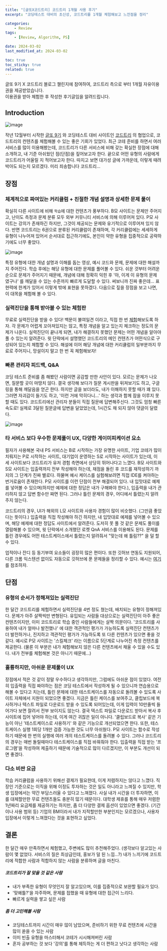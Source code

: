 ```yaml
---
title: "[글또X코드트리] 코드트리 1개월 사용 후기"
excerpt: "코딩테스트 대비의 초신성, 코드트리를 1개월 체험해보고 느낀점을 정리"

categories:
    - Review
tags:
    - [Review, Algorithm, PS]

date: 2024-03-02
last_modified_at: 2024-03-02

toc: true
toc_sticky: true
related: true
---
```


<div class="notice--primary" markdown="1">
글또 9기 X 코드트리 블로그 챌린지에 참여하여, 코드트리 측으로 부터 1개월 자유이용권을 제공받았습니다. <br />
이용권을 받아 체험한 후 작성한 후기글임을 알려드립니다.
</div>



## Introduction



![image](https://github.com/Tolerblanc/Tolerblanc.github.io/assets/52883827/9e9305c4-15e4-4899-aa70-44679f027a6e)

작년 12월부터 시작한 [글또 9기](https://bit.ly/geultto_intro) 와 코딩테스트 대비 사이트인 [코드트리](https://www.codetree.ai/missions) 의 협업으로, 코드트리의 컨텐츠를 체험해볼 수 있는 좋은 기회가 있었다. 최근 코테 준비를 하면서 여러 서비스를 많이 이용해봤는데, 코드트리가 다른 서비스에 비해 갖는 확실한 장점에 대해 소개하고, 내 기준 아쉬웠던 점(단점)을 짚어보고자 한다. 끝으로 어떤 유형의 사람에게 코드트리가 어울릴 지 적어보고자 한다. 따지고 보면 대가성 글에 가까운데, 이렇게 때려박아도 되는지 모르겠다. 미리 죄송합니다 코드트리...


## 장점



### 체계적으로 짜여있는 커리큘럼 + 친절한 개념 설명과 상세한 문제 풀이

확실히 다른 사이트에 비해 `학습`에 대한 컨텐츠가 풍부하다. B모 사이트는 문제만 주어지고, 난이도 측정과 문제 분류 모두 외부 커뮤니티 서비스에 의해 이루어져 있다. P모 사이트는 강의가 존재하긴 하지만, 그것이 제공되는 문제와 유기적으로 이루어져 있지 않다. 반면 코드트리는 6권으로 분류된 커리큘럼이 존재하며, 각 커리큘럼에는 세세하게 유형이 나누어져 있어서 순서대로 접근하기에도, 본인이 약한 유형을 집중적으로 공략하기에도 너무 좋았다.

![image](https://github.com/Tolerblanc/Tolerblanc.github.io/assets/52883827/5fd9f5e6-ff06-429b-ba29-ea5284d3c552)


특정 유형에 대한 개념 설명과 이해를 돕는 영상, 예시 코드와 문제, 문제에 대한 해설까지 주어진다. 학습 후에는 해당 유형에 대한 문제를 풀어볼 수 있다. 쉬운 것부터 어려운 순으로 문제가 주어지기 때문에, 개념에 대해 정확히 익힌 후 '아, 이게 이 유형의 문제 였구나' 를 깨달을 수 있는 수준까지 빠르게 도달할 수 있다. 써보니까 진짜 좋은데... 표현력에 한계가 있어서 이렇게 밖에 표현을 못하겠다. 다음으로 짚을 장점을 보고 나면, 이 대목을 체험해 볼 수 있다.



### 실력진단을 통해 받아볼 수 있는 체험판

무료로 실력진단을 받을 수 있다! 백문이 불여일견 이라고, 직접 한 번 [체험](https://www.codetree.ai/landing/warm-up/0)해보도록 하자. 각 문제가 어렵게 꼬아져있지는 않고, 특정 개념을 알고 있는지 체크하는 정도의 문제가 나온다. 실력진단이 끝나게 되면, 내가 해결하지 못했던 문제는 어떤 개념을 알아야 풀 수 있는지 알려준다. 윗 단락에서 설명했던 코드트리의 메인 컨텐츠가 어떤식으로 구성되어 있는지 체험할 수 있다. 해설에 이어 해당 개념에 대한 커리큘럼의 일부분까지 무료로 주어지니, 망설이지 말고 한 번 꼭 체험해보자! 



### 빠른 관리자 피드백, Q&A

코딩 테스트 준비를 좀 해봤던 사람이면 공감할 만한 사안이 있다. 모르는 문제가 나오면, 질문할 곳이 마땅치 않다. 결국 생각해 보다가 질문 게시판을 뒤져보기도 하고, 구글링을 통해 깨달음을 얻곤 한다. 하지만 글을 보더라도, 내가 이해하지 못할 때가 꽤 있다. 그러면 자괴감이 들기도 하고, '이런 거에 막히다니...' 하는 생각과 함께 잠을 이루지 못할 때도 있다. 코드트리에선 관리자 분들이 직접 질문에 답변해주신다. 그것도 엄청 빠른 속도로! 실제로 3달된 질문글에 답변을 달았었는데, 1시간도 채 되지 않아 댓글이 달렸다.

![image](https://github.com/Tolerblanc/Tolerblanc.github.io/assets/52883827/b2573665-534d-43a5-9690-b2dde7cbe410)




### 타 서비스 보다 우수한 문제풀이 UX, 다양한 게이미피케이션 요소

필자가 사용해본 국내 PS 서비스는 B로 시작하는 가장 유명한 사이트, 기업 코테가 많이 치뤄지는 P로 시작하는 사이트, 대기업이 운영하는 S로 시작하는 사이트가 있는데, 이 세 사이트보다 코드트리가 유저 경험 측면에서 상당히 뛰어나다고 느꼈다. B모 사이트와 S모 사이트는 입출력까지 전부 작성해야 하는데, 채점을 돌린 후 코드를 재작성하기 까지의 그 단계가 진짜 별로다. 하물며 예시 케이스를 실험해보려면 직접 IDE를 켜야하는 번거로움이 존재한다. P모 사이트를 이런 단점이 전부 해결되어 있다. 내 입맛대로 예제를 넣어볼 수 있으며(하지만 예제에 대한 정답은 내가 구해봐야 한다.), 입출력을 내가 관리하지 않고 답변 함수만 짜면 된다. 그러나 틀린 문제의 경우, 어디에서 틀렸는지 알려주지 않는다. 

코드트리의 경우, UI가 해외의 L모 사이트와 사용자 경험이 많이 비슷했다. (그만큼 좋았다는 뜻이다.) 입출력을 직접 작성해야 하긴 하지만, 내 입맛대로 예제를 넣어볼 수 있으며, 해당 예제에 대한 정답도 사이트에서 알려준다. 도저히 못 풀 것 같은 문제도 풀이를 열람해볼 수 있으며, 윗 단락에서 소개했던 로켓 QnA 서비스를 이용해도 된다. 문제를 틀린 경우에도 어떤 테스트케이스에서 틀렸는지 알려줘서 "맞는데 왜 틀림??" 을 덜 할 수 있다. 

업적이나 잔디 등 동기부여 요소들이 굉장히 많은 편이다. 또한 깃허브 연동도 지원되어, 다른 크롬 익스텐션 없이도 자동으로 깃허브에 푼 문제들을 정리할 수 있다. 예시는 [여기](https://github.com/Tolerblanc/codetree-TILs)를 참조하자. 

## 단점



### 유형의 순서가 정해져있는 실력진단

한 달간 코드트리를 체험하면서 실력진단을 4번 정도 쳤는데, 배치되는 유형이 정해져있다. 문제가 아주 살짝씩만 변형된다. 유입되는 사람들 대상으로는 실력진단이 아주 좋은 컨텐츠이지만, 이미 코드트리로 학습 중인 사람들에게는 살짝 의문이다. '코드트리를 사용하여 내가 얼마나 발전했나' 에 대한 객관적인 평가가 가능하도록 실력진단 컨텐츠가 더 발전하거나, 진지하고 객관적인 평가가 가능하도록 또 다른 컨텐츠가 있으면 좋을 것 같다. 예시로 P모 사이트는 '스킬체크' 라는 이름으로 5단계로 나누어진 측정 컨텐츠를 제공한다. (물론 이 부분은 내가 체험해보지 않은 다른 컨텐츠에서 채울 수 있을 수도 있다. 내가 전부를 체험해본 것은 아니기 때문에...)



### 훌륭하지만, 아쉬운 문제풀이 UX

장점에서 적은 것 같이 정말 우수하다고 생각하지만, 그럼에도 아쉬운 점이 있었다. 여전히 입출력을 직접 짜야하는 점은 코딩 테스트에서 작성하게 될 수 있으니까 연습용으로 해볼 수 있다고 치는데, 틀린 문제에 대한 테스트케이스를 자동으로 돌려볼 수 있도록 사이트 자체에서 지원이 되었으면 좋겠다. 지금은 틀린 케이스를 보여주고, 클립보드에 복사하거나 텍스트 파일로 다운로드 받을 수 있도록 되어있는데, 이게 입력이 10만줄씩 들어가다 보면 잘려서 전부 보이지도 않는다. 결국 텍스트 파일로 다운로드 받아서 복사 후 사이트에 집어 넣어야 하는데, 이게 여간 귀찮은 일이 아니다. '클립보드로 복사' 같은 기능이 아닌 '테스트케이스로 사용하기' 와 같은 기능으로 개선되었으면 한다. 또한, 테스트케이스 실행 1회당 1개만 검증 가능한 것도 너무 아쉬웠다. P모 사이트는 함수로 작성하기 때문에 한 번의 실행에 여러 개의 테스트케이스를 돌려볼 수 있다. 그러나 코드트리의 경우는 매번 돌릴때마다 테스트케이스를 직접 바꿔줘야 한다. 입출력을 직접 받는 '프로그램'을 작성하여 제출하기 때문에 기술적으로 많이 다르겠지만, 이 부분도 개선이 되면 좋겠다.



### 다소 비싼 요금

학습 커리큘럼을 사용하기 위해선 결제가 필요한데, 이게 저렴하지는 않다고 느꼈다. 직장인 기준으로는 이직을 위해 이정도 투자하는 것은 일도 아니라고 느껴질 수 있지만, 학생 입장에서는 약간 부담스러울 수 있다고 느껴졌다. 사실 내가 시간을 더 투자하면, 이를 대체할만한 무료 컨텐츠들도 충분히 많기 때문이다. 대학생 제휴를 통해 매우 저렴한 1년짜리 요금제를 제공하기는 하지만, 좀 더 다양한 결제 옵션이 있었으면 좋겠다. (기간이나 사용 범위 등) 기업의 BM이라서 내가 지적할만한 부분인지는 모르겠으나, 사용자 입장에서 이렇게 느껴졌다는 것을 표현하고 싶었다. 



## 결론

한 달간 매우 만족하면서 체험했고, 주변에도 많이 추천해주었다. (생각보다 알고있는 사람이 몇 없었다. 서비스의 질은 최상급인데, 홍보가 덜 된 느낌...?) 내가 느끼기에 코드트리에 적합한 사람과 적합하지 않는 사람을 분류하며 글을 마친다.

##### 코드트리가 잘 맞을 것 같은 사람
- 내가 부족한 유형이 무엇인지 잘 알고있으며, 이를 집중적으로 보완할 필요가 있다.
- '맞왜틀?'을 자주하며, 문제를 접했을 때 유형에 대한 접근이 느리다.
- 빠르게 실력을 쌓고 싶은 사람

##### 좀 더 고민해볼 사람
- 코딩테스트까지 시간이 매우 많이 남았으며, 준비하기 위한 무료 컨텐츠에 시간을 많이 쏟을 수 있는 사람
- 이미 빈출 유형을 마스터해서 코테가 시시해져버린 사람
- 혼자 공부하는 것 보다 '강의'를 통해 체득하는 게 더 편하고 낫다고 생각하는 사람
